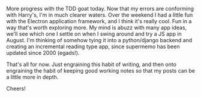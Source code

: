 More progress with the TDD goat today. Now that my errors are conforming with Harry's, I'm in much clearer waters. Over the weekend I had a little fun with the Electron application framework, and I think it's really cool. Fun in a way that's worth exploring more. My mind is abuzz with many app ideas, we'll see which one I settle on when I swing around and try a JS app in August. I'm thinking of somehow tying it into a python/django backend and creating an incremental reading type app, since supermemo has been updated since 2000 (egads!).

That's all for now. Just engraining this habit of writing, and then onto engraining the habit of keeping good working notes so that my posts can be a little more in depth.

Cheers!
